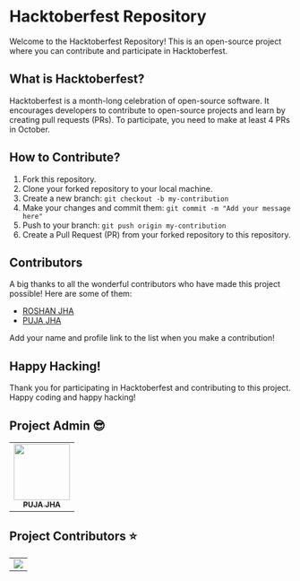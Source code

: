 # Hacktoberfest Repository

Welcome to the Hacktoberfest Repository! This is an open-source project where you can contribute and participate in Hacktoberfest. 

## What is Hacktoberfest?

Hacktoberfest is a month-long celebration of open-source software. It encourages developers to contribute to open-source projects and learn by creating pull requests (PRs). To participate, you need to make at least 4 PRs in October.

## How to Contribute?

1. Fork this repository.
2. Clone your forked repository to your local machine.
3. Create a new branch: `git checkout -b my-contribution`
4. Make your changes and commit them: `git commit -m "Add your message here"`
5. Push to your branch: `git push origin my-contribution`
6. Create a Pull Request (PR) from your forked repository to this repository.

## Contributors

A big thanks to all the wonderful contributors who have made this project possible! Here are some of them:

- [ROSHAN JHA](https://github.com/roshanzha)
- [PUJA JHA](https://github.com/pujazha)

Add your name and profile link to the list when you make a contribution!



## Happy Hacking!

Thank you for participating in Hacktoberfest and contributing to this project. Happy coding and happy hacking!

##  Project Admin 😎

<table>
  <tr>
<td align="center"><a href="https://github.com/pujazha"><img src="https://avatars.githubusercontent.com/u/115912631?v=4" width="100px;" alt=""/><br /><sub><b>PUJA JHA</b></sub></a></td>
  </tr>
</table>

## Project Contributors ⭐ 
<table align="center">
<tr>
<td>
<a href="https://github.com/pujazha/Hactoberfest2023/graphs/contributors" align="center">
  <img src="https://contrib.rocks/image?repo=pujazha/Hactoberfest2023" /> 
</a>
